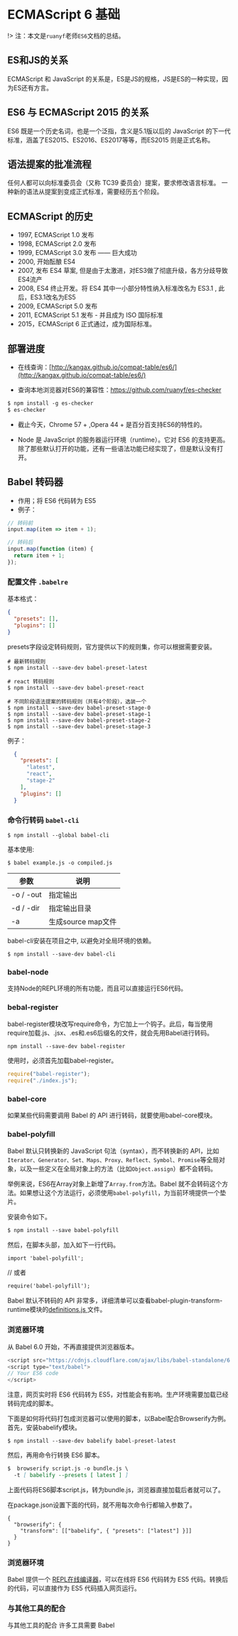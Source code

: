 # ECMAScript 6 基础

!> 注：本文是`ruanyf`老师`ES6`文档的总结。

## ES和JS的关系

ECMAScript 和 JavaScript 的关系是，ES是JS的规格，JS是ES的一种实现，因为ES还有方言。

## ES6 与 ECMAScript 2015 的关系

ES6 既是一个历史名词，也是一个泛指，含义是5.1版以后的 JavaScript 的下一代标准，涵盖了ES2015、ES2016、ES2017等等，而ES2015 则是正式名称。

## 语法提案的批准流程

任何人都可以向标准委员会（又称 TC39 委员会）提案，要求修改语言标准。
一种新的语法从提案到变成正式标准，需要经历五个阶段。

## ECMAScript 的历史

- 1997, ECMAScript 1.0 发布
- 1998, ECMAScript 2.0 发布
- 1999, ECMAScript 3.0 发布 —— 巨大成功
- 2000, 开始酝酿 ES4
- 2007, 发布 ES4 草案, 但是由于太激进，对ES3做了彻底升级，各方分歧导致ES4流产
- 2008, ES4 终止开发。将 ES4 其中一小部分特性纳入标准改名为 ES3.1 , 此后，ES3.1改名为ES5
- 2009, ECMAScript 5.0 发布
- 2011, ECMAScript 5.1 发布 - 并且成为 ISO 国际标准
- 2015，ECMAScript 6 正式通过，成为国际标准。

## 部署进度

- 在线查询：[http://kangax.github.io/compat-table/es6/](http://kangax.github.io/compat-table/es6/)

- 查询本地浏览器对ES6的兼容性：https://github.com/ruanyf/es-checker

```markdown
$ npm install -g es-checker
$ es-checker
```

- 截止今天，Chrome 57 + ,Opera 44 + 是百分百支持ES6的特性的。
 
- Node 是 JavaScript 的服务器运行环境（runtime）。它对 ES6 的支持更高。除了那些默认打开的功能，还有一些语法功能已经实现了，但是默认没有打开。

## Babel 转码器 
- 作用；将 ES6 代码转为 ES5
- 例子：
```js
// 转码前
input.map(item => item + 1);

// 转码后
input.map(function (item) {
  return item + 1;
});
```

### 配置文件 `.babelre`

基本格式：

```json
{
  "presets": [],
  "plugins": []
}
```
presets字段设定转码规则，官方提供以下的规则集，你可以根据需要安装。

```
# 最新转码规则
$ npm install --save-dev babel-preset-latest

# react 转码规则
$ npm install --save-dev babel-preset-react

# 不同阶段语法提案的转码规则（共有4个阶段），选装一个
$ npm install --save-dev babel-preset-stage-0
$ npm install --save-dev babel-preset-stage-1
$ npm install --save-dev babel-preset-stage-2
$ npm install --save-dev babel-preset-stage-3
```

例子：
```json
  {
    "presets": [
      "latest",
      "react",
      "stage-2"
    ],
    "plugins": []
  }
```

### 命令行转码 `babel-cli`

```
$ npm install --global babel-cli
```
基本使用:

```
$ babel example.js -o compiled.js
```

参数|说明
---|---
-o / -out|指定输出
-d / -dir|指定输出目录
-a | 生成source map文件

babel-cli安装在项目之中, 以避免对全局环境的依赖。

```
$ npm install --save-dev babel-cli
```

### babel-node
 
支持Node的REPL环境的所有功能，而且可以直接运行ES6代码。 

### bebal-register

babel-register模块改写require命令，为它加上一个钩子。此后，每当使用require加载.js、.jsx、.es和.es6后缀名的文件，就会先用Babel进行转码。

```markdown
npm install --save-dev babel-register
```

使用时，必须首先加载babel-register。
```js
require("babel-register");
require("./index.js");
```

### babel-core

如果某些代码需要调用 Babel 的 API 进行转码，就要使用babel-core模块。
 

### babel-polyfill

Babel 默认只转换新的 JavaScript 句法（syntax），而不转换新的 API，比如`Iterator、Generator、Set、Maps、Proxy、Reflect、Symbol、Promise`等全局对象，以及一些定义在全局对象上的方法（比如`Object.assign`）都不会转码。

举例来说，ES6在Array对象上新增了`Array.from`方法。Babel 就不会转码这个方法。如果想让这个方法运行，必须使用`babel-polyfill`，为当前环境提供一个垫片。

安装命令如下。
```markdown
$ npm install --save babel-polyfill
```
然后，在脚本头部，加入如下一行代码。
```markdown
import 'babel-polyfill';
```
// 或者
```markdown
require('babel-polyfill');
```
Babel 默认不转码的 API 非常多，详细清单可以查看babel-plugin-transform-runtime模块的[definitions.js ](https://github.com/babel/babel/blob/master/packages/babel-plugin-transform-runtime/src/definitions.js)文件。


### 浏览器环境

从 Babel 6.0 开始，不再直接提供浏览器版本。

```js
<script src="https://cdnjs.cloudflare.com/ajax/libs/babel-standalone/6.4.4/babel.min.js"></script>
<script type="text/babel">
// Your ES6 code
</script>
```

注意，网页实时将 ES6 代码转为 ES5，对性能会有影响。生产环境需要加载已经转码完成的脚本。

下面是如何将代码打包成浏览器可以使用的脚本，以Babel配合Browserify为例。首先，安装babelify模块。
```
$ npm install --save-dev babelify babel-preset-latest
```

然后，再用命令行转换 ES6 脚本。
```markdown
$  browserify script.js -o bundle.js \
  -t [ babelify --presets [ latest ] ]
```
上面代码将ES6脚本script.js，转为bundle.js，浏览器直接加载后者就可以了。

在package.json设置下面的代码，就不用每次命令行都输入参数了。

```
{
  "browserify": {
    "transform": [["babelify", { "presets": ["latest"] }]]
  }
}
```

### 浏览器环境
Babel 提供一个 [REPL在线编译器](https://babeljs.io/repl/)，可以在线将 ES6 代码转为 ES5 代码。转换后的代码，可以直接作为 ES5 代码插入网页运行。

### 与其他工具的配合 

与其他工具的配合
许多工具需要 Babel

